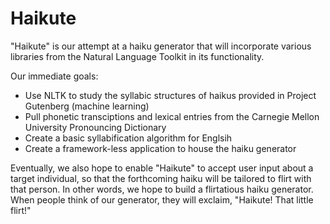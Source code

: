 Haikute 
=======

"Haikute" is our attempt at a haiku generator that will incorporate various libraries from the Natural Language Toolkit in its functionality. 

Our immediate goals:

- Use NLTK to study the syllabic structures of haikus provided in Project Gutenberg (machine learning)
- Pull phonetic transciptions and lexical entries from the Carnegie Mellon University Pronouncing Dictionary 
- Create a basic syllabification algorithm for Englsih
- Create a framework-less application to house the haiku generator 

Eventually, we also hope to enable "Haikute" to accept user input about a target individual, so that the forthcoming haiku will be tailored to flirt with that person. In other words, we hope to build a flirtatious haiku generator. When people think of our generator, they will exclaim, "Haikute! That little flirt!"

